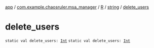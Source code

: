 [app](../../../index.md) / [com.example.chaosruler.msa_manager](../../index.md) / [R](../index.md) / [string](index.md) / [delete_users](.)

# delete_users

`static val delete_users: `[`Int`](https://kotlinlang.org/api/latest/jvm/stdlib/kotlin/-int/index.html)
`static val delete_users: `[`Int`](https://kotlinlang.org/api/latest/jvm/stdlib/kotlin/-int/index.html)